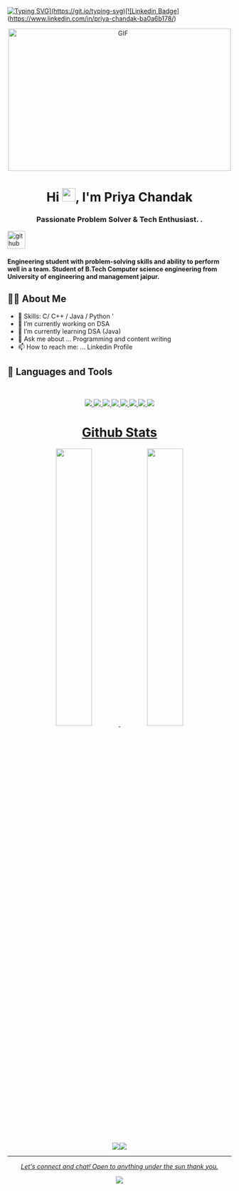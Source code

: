 <!-- Typing SVG -->
[![Typing SVG](https://readme-typing-svg.herokuapp.com?size=24&width=600&lines=Welcome+To+Priya+Chandak's+Github+Profile..)](https://git.io/typing-svg)[![Linkedin Badge](https://img.shields.io/badge/-PriyaChandak-440b89192?style=flat&labelColor=0e76a8&logo=linkedin&logoColor=white)](https://www.linkedin.com/in/priya-chandak-ba0a6b178/)
<br> 
 <p align="center">
<img align="center" alt="GIF" src="https://github.com/abhisheknaiidu/abhisheknaiidu/blob/master/code.gif?raw=true" width="500" height="320" />
</p>
<h1 align="center">Hi <img src="https://raw.githubusercontent.com/MartinHeinz/MartinHeinz/master/wave.gif" width="30px">, I'm Priya Chandak</h1>
<h3 align="center">Passionate Problem Solver & Tech Enthusiast. .
</h3>

[<img src='https://cdn.jsdelivr.net/npm/simple-icons@3.0.1/icons/github.svg' alt='github' height='40'>](https://github.com/VasudevJaiswal) 
#### Engineering student with problem-solving skills and ability to perform well in a team. Student of B.Tech Computer science engineering from University of engineering and management jaipur.
## 🙋‍♂️ About Me
- 🎯 Skills:  C/ C++ / Java / Python '
- 🔭 I’m currently working on DSA 
- 🌱 I’m currently learning DSA (Java)
- 💬 Ask me about ... Programming and content writing
- 📫 How to reach me: ... Linkedin Profile 
## 🚀 Languages and Tools
<br/>

<p align="center">
    <a href = "https://www.markdownguide.org/basic-syntax/"><img src ="https://img.shields.io/badge/C%2B%2B-00599C?style=for-the-badge&logo=c%2B%2B&logoColor=white">
    <a href = "https://www.markdownguide.org/basic-syntax/"><img src ="https://img.shields.io/badge/Java-ED8B00?style=for-the-badge&logo=java&logoColor=white">
    <a href = "https://www.markdownguide.org/basic-syntax/"><img src ="https://img.shields.io/badge/Python-3776AB?style=for-the-badge&logo=python&logoColor=white">
    <a href = "https://www.markdownguide.org/basic-syntax/"><img src ="https://img.shields.io/badge/HTML5-E34F26?style=for-the-badge&logo=html5&logoColor=white">
    <a href = "https://www.markdownguide.org/basic-syntax/"><img src ="https://img.shields.io/badge/CSS3-1572B6?style=for-the-badge&logo=css3&logoColor=white">
    <a href = "https://www.markdownguide.org/basic-syntax/"><img src ="https://img.shields.io/badge/MySQL-00000F?style=for-the-badge&logo=mysql&logoColor=white">
    <a href = "https://www.markdownguide.org/basic-syntax/"><img src ="https://img.shields.io/badge/Git-F05032?style=for-the-badge&logo=git&logoColor=white">
    <a href = "https://www.markdownguide.org/basic-syntax/"><img src ="https://img.shields.io/badge/Markdown-000000?style=for-the-badge&logo=markdown&logoColor=white">
</p>
<h1 align="center">Github Stats</h1>
 <div align="center" >
<img width="40%" src="https://github-readme-stats.vercel.app/api?username=PriyaChandak24&show_icons=true"> <img width="40%" src="https://github-readme-stats.vercel.app/api/top-langs/?username=PriyaChandak24&layout=compact">
</div> 
<div align="center">
 <img src="https://github-readme-streak-stats.herokuapp.com/?user=PriyaChandak24&)"><img src="https://activity-graph.herokuapp.com/graph?username=PriyaChandak24&bg_color=FFFFFF&color=000000&line=000000&point=00FF00"></div>
      

***
 <p align="center">
  <i>Let's connect and chat! Open to anything under the sun thank you.</i>
      </p>
<p align="center">
 </a>
    <a href="https://www.linkedin.com/in/priya-chandak-ba0a6b178/" alt="Linkedin"><img src="https://raw.githubusercontent.com/jayehernandez/jayehernandez/a7a82fe5586c5a4c293dc393b87d9c66df682b0b/readme/linkedin-fill.svg">
      </a>
      </p>

